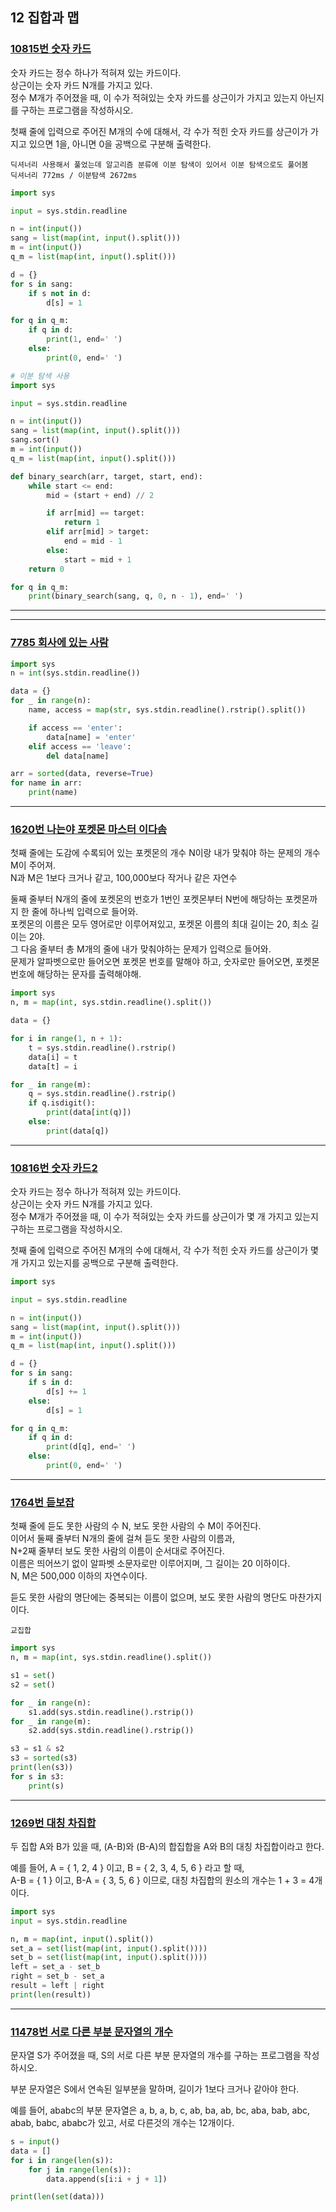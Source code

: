 ## 12 집합과 맵

### [10815번 숫자 카드](https://boj.kr/10815)

숫자 카드는 정수 하나가 적혀져 있는 카드이다.  
상근이는 숫자 카드 N개를 가지고 있다.  
정수 M개가 주어졌을 때, 이 수가 적혀있는 숫자 카드를 상근이가 가지고 있는지 아닌지를 구하는 프로그램을 작성하시오.

첫째 줄에 입력으로 주어진 M개의 수에 대해서, 각 수가 적힌 숫자 카드를 상근이가 가지고 있으면 1을, 아니면 0을 공백으로 구분해 출력한다.

```text
딕셔너리 사용해서 풀었는데 알고리즘 분류에 이분 탐색이 있어서 이분 탐색으로도 풀어봄
딕셔너리 772ms / 이분탐색 2672ms
```

```python
import sys

input = sys.stdin.readline

n = int(input())
sang = list(map(int, input().split()))
m = int(input())
q_m = list(map(int, input().split()))

d = {}
for s in sang:
    if s not in d:
        d[s] = 1

for q in q_m:
    if q in d:
        print(1, end=' ')
    else:
        print(0, end=' ')
```

```python
# 이분 탐색 사용
import sys

input = sys.stdin.readline

n = int(input())
sang = list(map(int, input().split()))
sang.sort()
m = int(input())
q_m = list(map(int, input().split()))

def binary_search(arr, target, start, end):
    while start <= end:
        mid = (start + end) // 2

        if arr[mid] == target:
            return 1
        elif arr[mid] > target:
            end = mid - 1
        else:
            start = mid + 1
    return 0

for q in q_m:
    print(binary_search(sang, q, 0, n - 1), end=' ')
```

---

---

### [7785 회사에 있는 사람](https://boj.kr/7785)

```python
import sys
n = int(sys.stdin.readline())

data = {}
for _ in range(n):
    name, access = map(str, sys.stdin.readline().rstrip().split())

    if access == 'enter':
        data[name] = 'enter'
    elif access == 'leave':
        del data[name]

arr = sorted(data, reverse=True)
for name in arr:
    print(name)
```

---

### [1620번 나는야 포켓몬 마스터 이다솜](https://boj.kr/1620)

첫째 줄에는 도감에 수록되어 있는 포켓몬의 개수 N이랑 내가 맞춰야 하는 문제의 개수 M이 주어져.  
N과 M은 1보다 크거나 같고, 100,000보다 작거나 같은 자연수

둘째 줄부터 N개의 줄에 포켓몬의 번호가 1번인 포켓몬부터 N번에 해당하는 포켓몬까지 한 줄에 하나씩 입력으로 들어와.  
포켓몬의 이름은 모두 영어로만 이루어져있고, 포켓몬 이름의 최대 길이는 20, 최소 길이는 2야.  
그 다음 줄부터 총 M개의 줄에 내가 맞춰야하는 문제가 입력으로 들어와.  
문제가 알파벳으로만 들어오면 포켓몬 번호를 말해야 하고, 숫자로만 들어오면, 포켓몬 번호에 해당하는 문자를 출력해야해.

```python
import sys
n, m = map(int, sys.stdin.readline().split())

data = {}

for i in range(1, n + 1):
    t = sys.stdin.readline().rstrip()
    data[i] = t
    data[t] = i

for _ in range(m):
    q = sys.stdin.readline().rstrip()
    if q.isdigit():
        print(data[int(q)])
    else:
        print(data[q])

```

---

### [10816번 숫자 카드2](https://boj.kr/10816)

숫자 카드는 정수 하나가 적혀져 있는 카드이다.  
상근이는 숫자 카드 N개를 가지고 있다.  
정수 M개가 주어졌을 때, 이 수가 적혀있는 숫자 카드를 상근이가 몇 개 가지고 있는지 구하는 프로그램을 작성하시오.

첫째 줄에 입력으로 주어진 M개의 수에 대해서, 각 수가 적힌 숫자 카드를 상근이가 몇 개 가지고 있는지를 공백으로 구분해 출력한다.

```python
import sys

input = sys.stdin.readline

n = int(input())
sang = list(map(int, input().split()))
m = int(input())
q_m = list(map(int, input().split()))

d = {}
for s in sang:
    if s in d:
        d[s] += 1
    else:
        d[s] = 1

for q in q_m:
    if q in d:
        print(d[q], end=' ')
    else:
        print(0, end=' ')
```

---

### [1764번 듣보잡](https://boj.kr/1764)

첫째 줄에 듣도 못한 사람의 수 N, 보도 못한 사람의 수 M이 주어진다.  
이어서 둘째 줄부터 N개의 줄에 걸쳐 듣도 못한 사람의 이름과,  
N+2째 줄부터 보도 못한 사람의 이름이 순서대로 주어진다.  
이름은 띄어쓰기 없이 알파벳 소문자로만 이루어지며, 그 길이는 20 이하이다.  
N, M은 500,000 이하의 자연수이다.

듣도 못한 사람의 명단에는 중복되는 이름이 없으며, 보도 못한 사람의 명단도 마찬가지이다.

```text
교집합
```

```python
import sys
n, m = map(int, sys.stdin.readline().split())

s1 = set()
s2 = set()

for _ in range(n):
    s1.add(sys.stdin.readline().rstrip())
for _ in range(m):
    s2.add(sys.stdin.readline().rstrip())

s3 = s1 & s2
s3 = sorted(s3)
print(len(s3))
for s in s3:
    print(s)
```

---

### [1269번 대칭 차집합](https://boj.kr/1269)

두 집합 A와 B가 있을 때, (A-B)와 (B-A)의 합집합을 A와 B의 대칭 차집합이라고 한다.

예를 들어, A = { 1, 2, 4 } 이고, B = { 2, 3, 4, 5, 6 } 라고 할 때,  
A-B = { 1 } 이고, B-A = { 3, 5, 6 } 이므로, 대칭 차집합의 원소의 개수는 1 + 3 = 4개이다.

```python
import sys
input = sys.stdin.readline

n, m = map(int, input().split())
set_a = set(list(map(int, input().split())))
set_b = set(list(map(int, input().split())))
left = set_a - set_b
right = set_b - set_a
result = left | right
print(len(result))
```

---

### [11478번 서로 다른 부분 문자열의 개수](https://boj.kr/11478)

문자열 S가 주어졌을 때, S의 서로 다른 부분 문자열의 개수를 구하는 프로그램을 작성하시오.

부분 문자열은 S에서 연속된 일부분을 말하며, 길이가 1보다 크거나 같아야 한다.

예를 들어, ababc의 부분 문자열은 a, b, a, b, c, ab, ba, ab, bc, aba, bab, abc, abab, babc, ababc가 있고, 서로 다른것의 개수는 12개이다.

```python
s = input()
data = []
for i in range(len(s)):
    for j in range(len(s)):
        data.append(s[i:i + j + 1])

print(len(set(data)))
```
